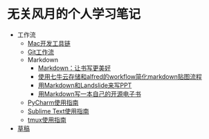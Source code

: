 # 无关风月的个人学习笔记

- 工作流
	- [Mac开发工具链](workflow/mac_develop_tools.md)
	- [Git工作流](workflow/git.md)
	- Markdown
		- [Markdown：让书写更美好](workflow/markdown.md)
		- [使用七牛云存储和alfred的workflow简化markdown贴图流程](workflow/md_pic_workflow.md)
		- [用Markdown和Landslide来写PPT](workflow/make_slide_with_landslide.md)
		- [用Markdown写一本自己的开源电子书](workflow/gitbook.md)
	- [PyCharm使用指南](workflow/learning_pycharm.md)
	- [Sublime Text使用指南](workflow/learning_sublime_text.md)
	- [tmux使用指南](workflow/tmux.md)
- [草稿](draft.md)
